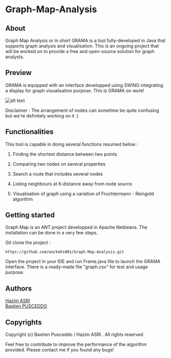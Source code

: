 # Graph-Map-Analysis

## About

Graph Map Analysis or in short GRAMA is a tool fully-developed in Java that supports graph analysis and visualisation. This is an ongoing project that will be worked on to provide a
free and open-source solution for graph analysts. 

## Preview 

GRAMA is equipped with an interface developped using SWING integrating a display for graph visualisation purpose. This is GRAMA on work!

![alt text](https://github.com/wockehs001/Graph-Map-Analysis/blob/main/images/Preview.png)

Disclaimer : The arrangement of nodes can sometime be quite confusing but we're definitely working on it :)

## Functionalities

This tool is capable in doing several functions resumed below :

1. Finding the shortest distance between two points

2. Comparing two nodes on several properties

3. Search a route that includes several nodes 

4. Listing neighbours at K-distance away from node source

5. Visualisation of graph using a variation of Fruchtermann - Reingold algorithm

## Getting started

Graph Map is an ANT project developped in Apache Netbeans. The installation can be done in a very few steps.

Git clone the project :  
```
https://github.com/wockehs001/Graph-Map-Analysis.git
````
Open the project in your IDE and run Frame.java file to launch the GRAMA interface. There is a ready-made file "graph.csv" for test and usage 
purpose.


## Authors
[Hazim ASRI](https://github.com/wockehs001)    
[Bastien PUSCEDDO](https://github.com/BastienPusceddo)

## Copyrights

Copyright (c) Bastien Pusceddo / Hazim ASRI . All rights reserved

Feel free to contribute to improve the performance of the algorithm provided. Please contact me if you found any bugs!

